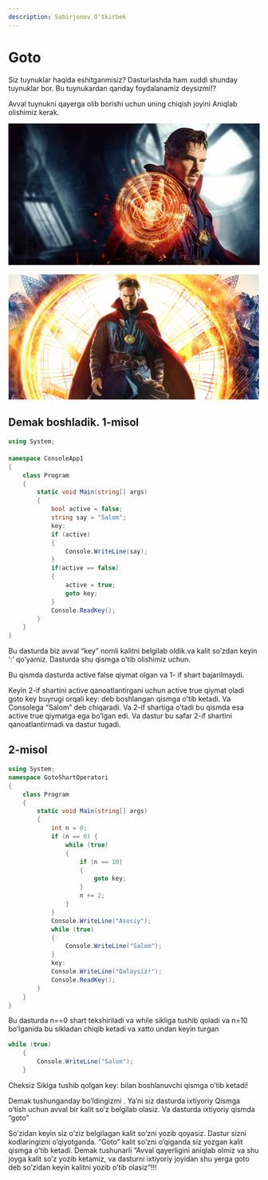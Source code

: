 ```yaml
---
description: Sobirjonov O'tkirbek
---
```


# Goto

Siz tuynuklar haqida eshitganmisiz? Dasturlashda ham xuddi shunday tuynuklar bor. Bu tuynukardan qanday foydalanamiz deysizmi!?

Avval tuynukni qayerga olib borishi uchun uning chiqish joyini Aniqlab olishimiz kerak.

![Aniqlab olamiz va kerakli joydan turib shu yerga hech qanday shartsiz o&#x2019;tish mumkin . Ya&#x2019;ni avvalgi belgilagan tuynuk uchida chiqib kelinadi.](../../../.gitbook/assets/photo_2020-11-14_22-02-55.jpg)

![Demak tushuncha oldingizmi Dasturda shuni bir ko&#x2019;rmaymizni nima dedingiz?](../../../.gitbook/assets/photo_2020-11-14_22-02-57.jpg)

## Demak boshladik. 1-misol

```csharp
using System;

namespace ConsoleApp1
{
    class Program
    {
        static void Main(string[] args)
        {
            bool active = false;
            string say = "Salom";
            key:
            if (active)
            {
                Console.WriteLine(say);
            }
            if(active == false)
            {
                active = true;
                goto key;
            }
            Console.ReadKey();
        }
    }
}
```


Bu dasturda biz avval “key” nomli kalitni belgilab oldik.va kalit so’zdan keyin ‘:’ qo’yamiz. Dasturda shu qismga o’tib olishimiz uchun. 

Bu qismda dasturda active false qiymat olgan va 1- if shart bajarilmaydi.

Keyin 2-if shartini active qanoatlantirgani uchun  active  true qiymat oladi goto key buyrugi orqali key: deb boshlangan qismga o’tib ketadi. Va Consolega “Salom” deb chiqaradi. Va 2-if shartiga o’tadi bu qismda esa active true qiymatga ega bo’lgan edi. Va dastur bu safar 2-if shartini qanoatlantirmadi va dastur tugadi.

## 2-misol

```csharp
using System;
namespace GotoShartOperatori
{
    class Program
    {
        static void Main(string[] args)
        {
            int n = 0;
            if (n == 0) {
                while (true)
                {
                    if (n == 10)
                    {
                        goto key;
                    }
                    n += 2;
                }
            }
            Console.WriteLine("Asosiy");
            while (true)
            {
                Console.WriteLine("Salom");
            }
            key:
            Console.WriteLine("Qalaysiz!");
            Console.ReadKey();
        }
    }
}
```


  
Bu dasturda n==0 shart tekshiriladi va while sikliga tushib qoladi va n=10 bo’lganida bu sikladan chiqib ketadi va xatto undan keyin turgan

```csharp
while (true)
    {
        Console.WriteLine("Salom");
    }
```

Cheksiz Siklga tushib qolgan key: bilan boshlanuvchi qismga o’tib ketadi!

Demak tushunganday bo’ldingizmi . Ya’ni siz dasturda ixtiyoriy Qismga o’tish uchun avval bir kalit so’z belgilab olasiz. Va dasturda ixtiyoriy qismda “goto”

So’zidan keyin siz o’ziz belgilagan kalit so’zni yozib qoyasiz. Dastur sizni kodlaringizni o’qiyotganda. “Goto” kalit so’zni o’qiganda siz yozgan kalit qismga o’tib ketadi. Demak tushunarli “Avval qayerligini aniqlab olmiz va shu joyga kalit so’z yozib ketamiz, va dasturni ixtiyoriy joyidan shu yerga goto deb so’zidan keyin kalitni yozib o’tib olasiz”!!!

